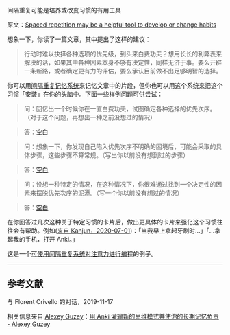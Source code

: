 间隔重复可能是培养或改变习惯的有用工具

原文：[Spaced repetition may be a helpful tool to develop or change habits](https://notes.andymatuschak.org/z249N76MhdBzDfrwMnqP6jEsTv6Z8u2kJrp8)

想象一下，你读了一篇文章，其中提出了这样的建议：

> 行动时难以抉择各种选项的优先级，到头来白费功夫？想用长长的利弊表来解决的话，如果其中各种因素本身不够有决定性，同样无济于事。要么开辟一条新路，或者确定更有力的评估，要么承认目前做不出足够明智的选择。

你可以用[间隔重复记忆系统](https://notes.andymatuschak.org/z4eXdSMJFv2qVGXSUEKH4vdcHBrLHcFY1ZGfC)来记忆文章中的片段，但你也可以用这个系统来把这个习惯「安装」在你的头脑中。下面一些样例问题可供尝试：

> 问：回忆出一个时候你在一直白费功夫，试图确定各种选择的优先次序。（对于这个问题，再想出一种之前没想过的情况）

> 答：[空白](https://notes.andymatuschak.org/z249N76MhdBzDfrwMnqP6jEsTv6Z8u2kJrp8)

> 问：想象一下，你发现自己陷入优先次序不明确的困境后，可能会采取的具体步骤，这些步骤不算常规。（写出你以前没有想到过的步骤）

> 答：[空白](https://notes.andymatuschak.org/z249N76MhdBzDfrwMnqP6jEsTv6Z8u2kJrp8)

> 问：设想一种特定的情况，在这种情况下，你很难通过找到一个决定性的因素来摆脱优先次序的泥潭。（写一个你以前没有想过的情况）

> 答：[空白](https://notes.andymatuschak.org/z249N76MhdBzDfrwMnqP6jEsTv6Z8u2kJrp8)

在你回答过几次这种关于特定习惯的卡片后，做出更具体的卡片来强化这个习惯往往会有帮助。例如([来自 Kanjun，2020-07-01](https://twitter.com/kanjun/status/1278501271226298368))：「当我早上拿起牙刷时…」「…拿起我的手机，打开 Anki。」

这是一个[可使用间隔重复系统对注意力进行编程](https://notes.andymatuschak.org/z2gqazXUkf9qyFjMQg4W3dw6yegnAJszvDywN)的例子。

------

## 参考文献

与 Florent Crivello 的对话，2019-11-17

相关信息来自 [Alexey Guzey](https://notes.andymatuschak.org/Alexey_Guzey)：[用 Anki 灌输新的思维模式并使你的长期记忆负责 - Alexey Guzey](https://guzey.com/things/software/anki/#instilling-novel-thought-patterns-with-anki)